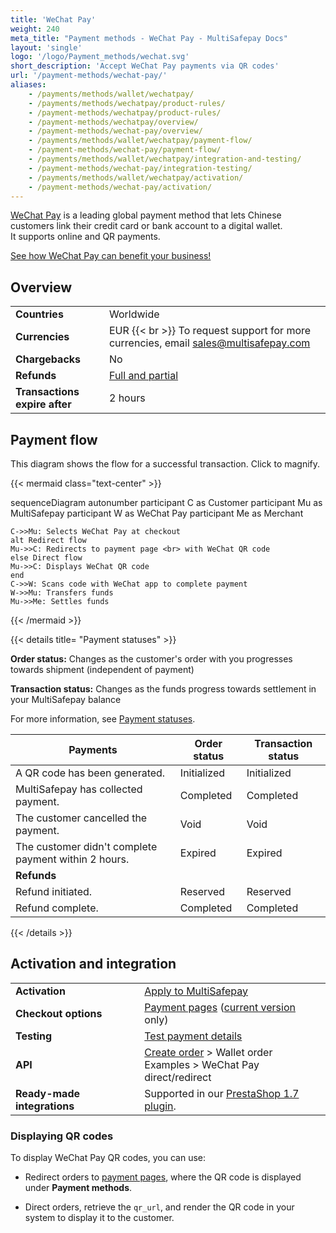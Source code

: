 ```yaml
---
title: 'WeChat Pay'
weight: 240
meta_title: "Payment methods - WeChat Pay - MultiSafepay Docs"
layout: 'single'
logo: '/logo/Payment_methods/wechat.svg' 
short_description: 'Accept WeChat Pay payments via QR codes'
url: '/payment-methods/wechat-pay/'
aliases:
    - /payments/methods/wallet/wechatpay/
    - /payments/methods/wechatpay/product-rules/
    - /payment-methods/wechatpay/product-rules/
    - /payment-methods/wechatpay/overview/
    - /payment-methods/wechat-pay/overview/
    - /payments/methods/wallet/wechatpay/payment-flow/
    - /payment-methods/wechat-pay/payment-flow/
    - /payments/methods/wallet/wechatpay/integration-and-testing/
    - /payment-methods/wechat-pay/integration-testing/
    - /payments/methods/wallet/wechatpay/activation/
    - /payment-methods/wechat-pay/activation/
---
```


[WeChat Pay](https://pay.weixin.qq.com/index.php/public/wechatpay) is a leading global payment method that lets Chinese customers link their credit card or bank account to a digital wallet. It&nbsp;supports online and QR payments.

[See how WeChat Pay can benefit your business!](https://www.multisafepay.com/solutions/payment-methods/wechat-pay)

## Overview

|   |   |  
|---|---|
| **Countries**  | Worldwide  | 
| **Currencies**  | EUR {{< br >}} To request support for more currencies, email <sales@multisafepay.com> | 
| **Chargebacks**  | No | 
| **Refunds** | [Full and partial](/refunds/full-partial/) | 
| **Transactions expire after**  | 2 hours | 

## Payment flow

This diagram shows the flow for a successful transaction. Click to magnify.

{{< mermaid class="text-center" >}}

sequenceDiagram
    autonumber
    participant C as Customer
    participant Mu as MultiSafepay
    participant W as WeChat Pay
    participant Me as Merchant

    C->>Mu: Selects WeChat Pay at checkout
    alt Redirect flow
    Mu->>C: Redirects to payment page <br> with WeChat QR code
    else Direct flow
    Mu->>C: Displays WeChat QR code
    end
    C->>W: Scans code with WeChat app to complete payment 
    W->>Mu: Transfers funds 
    Mu->>Me: Settles funds

{{< /mermaid >}}
&nbsp;   

{{< details title= "Payment statuses" >}}

**Order status:** Changes as the customer's order with you progresses towards shipment (independent of payment)

**Transaction status:** Changes as the funds progress towards settlement in your MultiSafepay balance

For more information, see [Payment statuses](/account/payment-statuses/).

| Payments | Order status | Transaction status |
|---|---|---|
| A QR code has been generated. | Initialized | Initialized |
| MultiSafepay has collected payment. | Completed | Completed |
| The customer cancelled the payment. | Void   | Void   |
| The customer didn't complete payment within 2 hours. | Expired | Expired |
| **Refunds**|||
| Refund initiated. | Reserved | Reserved |
| Refund complete.  | Completed | Completed |

{{< /details >}}

## Activation and integration

| | |
|---|---|
| **Activation** | [Apply to MultiSafepay](/payments/activating-payment-methods/#apply-to-multisafepay) |
| **Checkout options** | [Payment pages](/payment-pages/) ([current version](/payment-pages/activation/) only) |
| **Testing** | [Test payment details](/testing/test-payment-details/#wallets) |
| **API** | [Create order](https://docs-api.multisafepay.com/reference/createorder) > Wallet order <br> Examples > WeChat Pay direct/redirect |
| **Ready-made integrations** | Supported in our [PrestaShop 1.7 plugin](/prestashop-1-7/). |

### Displaying QR codes

To display WeChat Pay QR codes, you can use:

- Redirect orders to [payment pages](/payment-pages/), where the QR code is displayed under **Payment methods**.

- Direct orders, retrieve the `qr_url`, and render the QR code in your system to display it to the customer.
